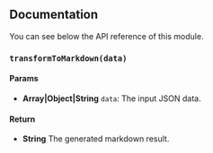 ## Documentation

You can see below the API reference of this module.

### `transformToMarkdown(data)`

#### Params
- **Array|Object|String** `data`: The input JSON data.

#### Return
- **String** The generated markdown result.


